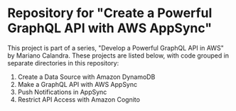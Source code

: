 # Repository for "Create a Powerful GraphQL API with AWS AppSync"

This project is part of a series, "Develop a Powerful GraphQL API in AWS" by Mariano Calandra. These projects are listed below, with code grouped in separate directories in this repository:

1.  Create a Data Source with Amazon DynamoDB
2.  Make a GraphQL API with AWS AppSync
3.  Push Notifications in AppSync
4.  Restrict API Access with Amazon Cognito
